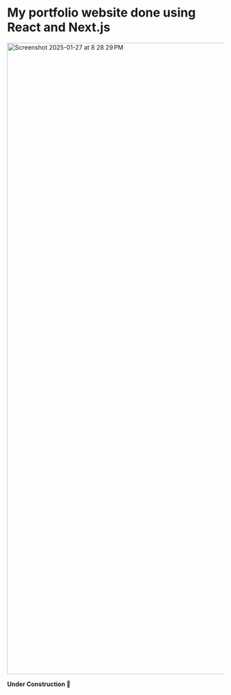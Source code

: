 <h1>My portfolio website done using React and Next.js</h1>


<img width="1464" alt="Screenshot 2025-01-27 at 8 28 29 PM" src="https://github.com/user-attachments/assets/7aeaa99a-1a82-4eac-b4e4-42dda4a06e96" />


**Under Construction 🚧**
